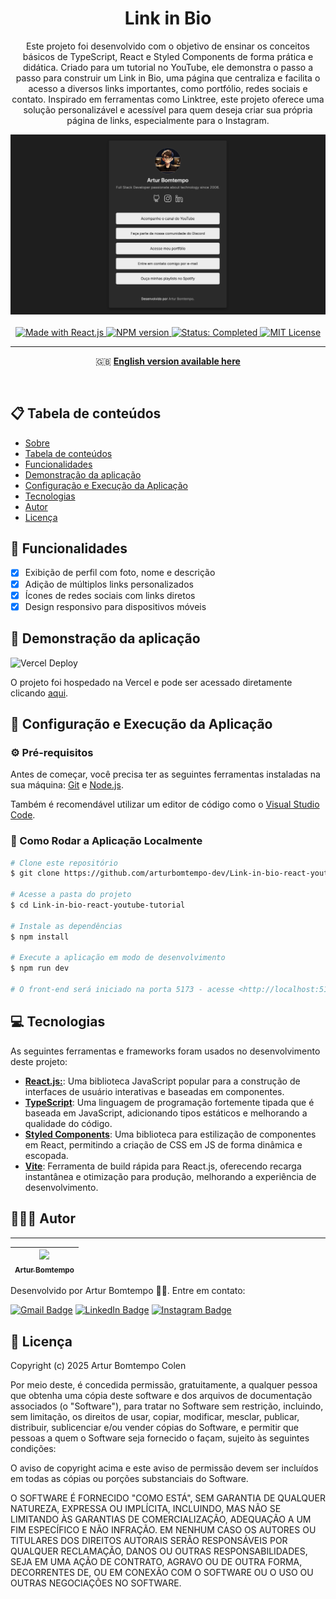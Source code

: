 <div  align="center" id="about">
    <h1 align="center">
        Link in Bio
    </h1>
    <p align="center">
        Este projeto foi desenvolvido com o objetivo de ensinar os conceitos básicos de TypeScript, React e Styled Components de forma prática e didática. Criado para um tutorial no YouTube, ele demonstra o passo a passo para construir um Link in Bio, uma página que centraliza e facilita o acesso a diversos links importantes, como portfólio, redes sociais e contato. Inspirado em ferramentas como Linktree, este projeto oferece uma solução personalizável e acessível para quem deseja criar sua própria página de links, especialmente para o Instagram.
    </p>
    <img 
        src="./resources/project-image.png"
        alt="Main project image"
    />
</div>
<br>
<div align="center">
    <a href="https://github.com/reactjs" target="_blank">
        <img src="https://img.shields.io/badge/feito_com-React.js-43853D" alt="Made with React.js">
    </a>
    <a href="https://github.com/arturbomtempo-dev/Link-in-bio-react-youtube-tutorial" target="_blank">
        <img src="https://img.shields.io/badge/npm-v10.9.2-blue" alt="NPM version">
    </a>
    <a href="https://arturbomtempo-links.vercel.app/" target="_blank">
        <img src="https://img.shields.io/badge/status-concluído-brightgreen" alt="Status: Completed">
    </a>
    <a href="https://github.com/arturbomtempo-dev/Link-in-bio-react-youtube-tutorial/blob/main/LICENSE.md" target="_blank">
        <img src="https://img.shields.io/badge/license-MIT-red" alt="MIT License">
    </a>
</div>

---

<div align="center">
    <p>🇬🇧 <a href="https://github.com/arturbomtempo-dev/Link-in-bio-react-youtube-tutorial/blob/main/README.en.md" target="_blank"><strong>English version available here</strong></a></p>
</div>

<br>

<div id="table-of-contents"></div>

## 📋 Tabela de conteúdos

- [Sobre](#about)
- [Tabela de conteúdos](#table-of-contents)
- [Funcionalidades](#features)
- [Demonstração da aplicação](#application-demonstration)
- [Configuração e Execução da Aplicação](#setup-and-run-the-application)
- [Tecnologias](#technologies)
- [Autor](#author)
- [Licença](#license)

<div id="features"></div>

## 📝 Funcionalidades

- [x] Exibição de perfil com foto, nome e descrição
- [x] Adição de múltiplos links personalizados
- [x] Ícones de redes sociais com links diretos
- [x] Design responsivo para dispositivos móveis

<div id="application-demonstration"></div>

## 📲 Demonstração da aplicação

![Vercel Deploy](https://deploy-badge.vercel.app/vercel/arturbomtempo-links?style=flat-square&name=vercel)

O projeto foi hospedado na Vercel e pode ser acessado diretamente clicando [aqui](https://arturbomtempo-links.vercel.app/).

<div id="setup-and-run-the-application"></div>

## 📁 Configuração e Execução da Aplicação

### ⚙️ Pré-requisitos

Antes de começar, você precisa ter as seguintes ferramentas instaladas na sua máquina: [Git](https://git-scm.com) e [Node.js](https://nodejs.org/).

Também é recomendável utilizar um editor de código como o [Visual Studio Code](https://code.visualstudio.com/).

### 🚀 Como Rodar a Aplicação Localmente

```bash
# Clone este repositório
$ git clone https://github.com/arturbomtempo-dev/Link-in-bio-react-youtube-tutorial.git

# Acesse a pasta do projeto
$ cd Link-in-bio-react-youtube-tutorial

# Instale as dependências
$ npm install

# Execute a aplicação em modo de desenvolvimento
$ npm run dev

# O front-end será iniciado na porta 5173 - acesse <http://localhost:5173>
```

<div id="technologies"></div>

## 💻 Tecnologias

As seguintes ferramentas e frameworks foram usados no desenvolvimento deste projeto:

- [**React.js:**](https://react.dev/learn): Uma biblioteca JavaScript popular para a construção de interfaces de usuário interativas e baseadas em componentes.
- [**TypeScript**](https://www.typescriptlang.org/docs): Uma linguagem de programação fortemente tipada que é baseada em JavaScript, adicionando tipos estáticos e melhorando a qualidade do código.
- [**Styled Components**](https://styled-components.com/docs): Uma biblioteca para estilização de componentes em React, permitindo a criação de CSS em JS de forma dinâmica e escopada.
- [**Vite**](https://vite.dev/guide/): Ferramenta de build rápida para React.js, oferecendo recarga instantânea e otimização para produção, melhorando a experiência de desenvolvimento.

<div id="author"></div>

## 👨🏻‍💻 Autor

---

| [<img loading="lazy" src="https://avatars.githubusercontent.com/u/96635074?v=4" width=115><br><sub>Artur Bomtempo</sub>](https://arturbomtempo.dev/) |
| :--------------------------------------------------------------------------------------------------------------------------------------------------: |

Desenvolvido por Artur Bomtempo 👋🏻. Entre em contato:

[![Gmail Badge](https://img.shields.io/badge/-arturbcolen@gmail.com-D14836?style=flat-square&logo=Gmail&logoColor=white&link=mailto:arturbcolen@gmail.com)](mailto:arturbcolen@gmail.com)
[![LinkedIn Badge](https://img.shields.io/badge/-Artur%20Bomtempo-0A66C2?style=flat-square&logo=LinkedIn&logoColor=white&link=https://www.linkedin.com/in/artur-bomtempo/)](https://www.linkedin.com/in/artur-bomtempo/)
[![Instagram Badge](https://img.shields.io/badge/-@arturbomtempo.dev-E4405F?style=flat-square&logo=Instagram&logoColor=white&link=https://www.instagram.com/arturbomtempo.dev/)](https://www.instagram.com/arturbomtempo.dev/)

<div id="license"></div>

## 📜 Licença

Copyright (c) 2025 Artur Bomtempo Colen

Por meio deste, é concedida permissão, gratuitamente, a qualquer pessoa que obtenha uma cópia
deste software e dos arquivos de documentação associados (o "Software"), para tratar
no Software sem restrição, incluindo, sem limitação, os direitos
de usar, copiar, modificar, mesclar, publicar, distribuir, sublicenciar e/ou vender
cópias do Software, e permitir que pessoas a quem o Software seja fornecido o façam, sujeito às seguintes condições:

O aviso de copyright acima e este aviso de permissão devem ser incluídos em todas
as cópias ou porções substanciais do Software.

O SOFTWARE É FORNECIDO "COMO ESTÁ", SEM GARANTIA DE QUALQUER NATUREZA, EXPRESSA OU
IMPLÍCITA, INCLUINDO, MAS NÃO SE LIMITANDO ÀS GARANTIAS DE COMERCIALIZAÇÃO,
ADEQUAÇÃO A UM FIM ESPECÍFICO E NÃO INFRAÇÃO. EM NENHUM CASO OS
AUTORES OU TITULARES DOS DIREITOS AUTORAIS SERÃO RESPONSÁVEIS POR QUALQUER RECLAMAÇÃO, DANOS OU OUTRAS
RESPONSABILIDADES, SEJA EM UMA AÇÃO DE CONTRATO, AGRAVO OU DE OUTRA FORMA, DECORRENTES DE,
OU EM CONEXÃO COM O SOFTWARE OU O USO OU OUTRAS NEGOCIAÇÕES NO
SOFTWARE.
